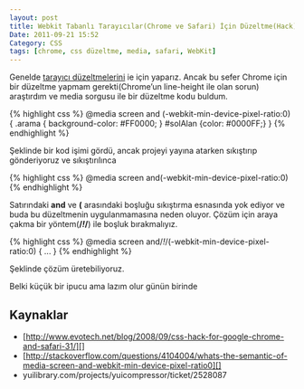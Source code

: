 ```yaml
---
layout: post
title: Webkit Tabanlı Tarayıcılar(Chrome ve Safari) İçin Düzeltme(Hack) Sorunu ve Çözümü
Date: 2011-09-21 15:52
Category: CSS
tags: [chrome, css düzeltme, media, safari, WebKit]
---
```


Genelde [tarayıcı düzeltmelerini][] ie için yaparız. Ancak bu sefer
Chrome için bir düzeltme yapmam gerekti(Chrome’un line-height ile olan
sorun) araştırdım ve media sorgusu ile bir düzeltme kodu buldum.

{% highlight css %}
@media screen and (-webkit-min-device-pixel-ratio:0) {
    .arama { background-color: #FF0000; }
    #solAlan {color: #0000FF;}
}
{% endhighlight %}

Şeklinde bir kod işimi gördü, ancak projeyi yayına atarken sıkıştırıp
gönderiyoruz ve sıkıştırılınca

{% highlight css %}
@media screen and(-webkit-min-device-pixel-ratio:0)
{% endhighlight %}

Satırındaki **and** ve **(** arasındaki boşluğu sıkıştırma esnasında yok
ediyor ve buda bu düzeltmenin uygulanmamasına neden oluyor. Çözüm için
araya çakma bir yöntem(**/*!*/**) ile boşluk bırakmalıyız.

{% highlight css %}
@media screen and/*!*/(-webkit-min-device-pixel-ratio:0) {
	...
}
{% endhighlight %}


Şeklinde çözüm üretebiliyoruz.

Belki küçük bir ipucu ama lazım olur günün birinde

## Kaynaklar

-   [http://www.evotech.net/blog/2008/09/css-hack-for-google-chrome-and-safari-31/][]
-   [http://stackoverflow.com/questions/4104004/whats-the-semantic-of-media-screen-and-webkit-min-device-pixel-ratio0][]
-   yuilibrary.com/projects/yuicompressor/ticket/2528087


  [tarayıcı düzeltmelerini]: http://fatihhayrioglu.com/tum-tarayicilar-icin-css-duzeltmelerihack/
  [http://www.evotech.net/blog/2008/09/css-hack-for-google-chrome-and-safari-31/]: http://www.evotech.net/blog/2008/09/css-hack-for-google-chrome-and-safari-31/
  [http://stackoverflow.com/questions/4104004/whats-the-semantic-of-media-screen-and-webkit-min-device-pixel-ratio0]: http://stackoverflow.com/questions/4104004/whats-the-semantic-of-media-screen-and-webkit-min-device-pixel-ratio0
